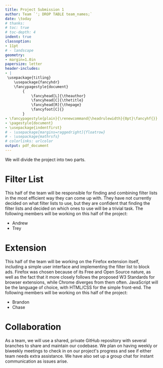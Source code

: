 ```yaml
---
title: Project Submission 1
author: Team `'; DROP TABLE team_names;`
date: \today
# thanks: 
# toc: true
# toc-depth: 4
indent: true
classoption:
- 11pt
# - landscape
geometry:
- margin=1.0in
papersize: letter
header-includes:
- |
 \usepackage{titling}
    \usepackage{fancyhdr}
    \fancypagestyle{document}
        {
            \fancyhead[L]{\theauthor}
            \fancyhead[C]{\thetitle}
            \fancyhead[R]{\thepage}
            \fancyfoot[C]{}
        }
- \fancypagestyle{plain}{\renewcommand{\headrulewidth}{0pt}\fancyhf{}}
- \pagestyle{document}
- \usepackage{indentfirst}
# - \usepackage[margins=raggedright]{floatrow}
# - \usepackage{mathrsfs}
# colorlinks: urlcolor
output: pdf_document
---
```


We will divide the project into two parts.

# Filter List
This half of the team will be responsible for finding and combining filter lists 
in the most efficient way they can come up with. They have not currently decided on what 
filter lists to use, but they are confident that finding the filter lists and decided on 
which ones to use will be a trivial task. The following members will be working on this half of the project:

+ Andrew
+ Trey

# Extension
This half of the team will be working on the Firefox extension itself, including a 
simple user interface and implementing the filter list to block ads. Firefox was chosen 
because of its Free and Open Source nature, as well as the fact that it more closely follows 
the proposed W3 Standards for browser extensions, while Chrome diverges from them often. 
JavaScript will be the language of choice, with HTML/CSS for the simple front-end. 
The following members will be working on this half of the project: 

+ Brandon
+ Chase

# Collaboration
As a team, we will use a shared, private GitHub repository with several branches 
to share and maintain our codebase. We plan on having weekly or biweekly meetings 
to check in on our project's progress and see if either team needs extra assistance. 
We have also set up a group chat for instant communication as issues arise.